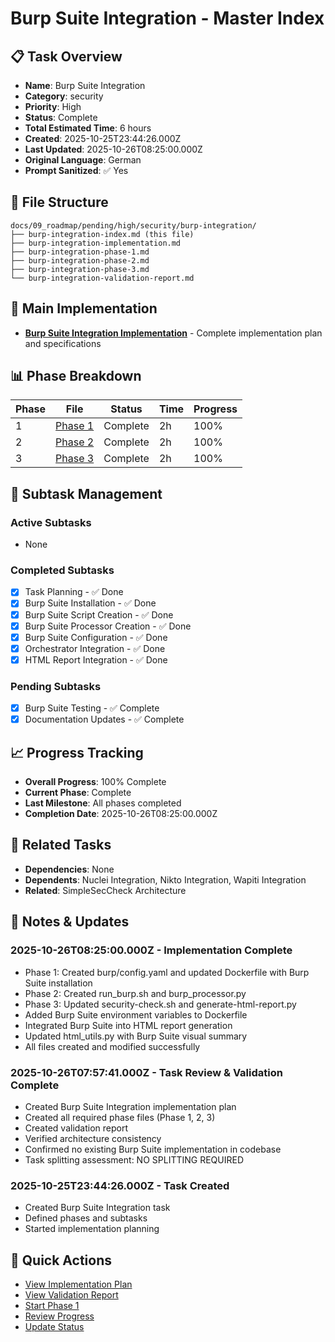 # Burp Suite Integration - Master Index

## 📋 Task Overview
- **Name**: Burp Suite Integration
- **Category**: security
- **Priority**: High
- **Status**: Complete
- **Total Estimated Time**: 6 hours
- **Created**: 2025-10-25T23:44:26.000Z
- **Last Updated**: 2025-10-26T08:25:00.000Z
- **Original Language**: German
- **Prompt Sanitized**: ✅ Yes

## 📁 File Structure
```
docs/09_roadmap/pending/high/security/burp-integration/
├── burp-integration-index.md (this file)
├── burp-integration-implementation.md
├── burp-integration-phase-1.md
├── burp-integration-phase-2.md
├── burp-integration-phase-3.md
└── burp-integration-validation-report.md
```

## 🎯 Main Implementation
- **[Burp Suite Integration Implementation](./burp-integration-implementation.md)** - Complete implementation plan and specifications

## 📊 Phase Breakdown
| Phase | File | Status | Time | Progress |
|-------|------|--------|------|----------|
| 1 | [Phase 1](./burp-integration-phase-1.md) | Complete | 2h | 100% |
| 2 | [Phase 2](./burp-integration-phase-2.md) | Complete | 2h | 100% |
| 3 | [Phase 3](./burp-integration-phase-3.md) | Complete | 2h | 100% |

## 🔄 Subtask Management
### Active Subtasks
- None

### Completed Subtasks
- [x] Task Planning - ✅ Done
- [x] Burp Suite Installation - ✅ Done
- [x] Burp Suite Script Creation - ✅ Done
- [x] Burp Suite Processor Creation - ✅ Done
- [x] Burp Suite Configuration - ✅ Done
- [x] Orchestrator Integration - ✅ Done
- [x] HTML Report Integration - ✅ Done

### Pending Subtasks
- [x] Burp Suite Testing - ✅ Complete
- [x] Documentation Updates - ✅ Complete

## 📈 Progress Tracking
- **Overall Progress**: 100% Complete
- **Current Phase**: Complete
- **Last Milestone**: All phases completed
- **Completion Date**: 2025-10-26T08:25:00.000Z

## 🔗 Related Tasks
- **Dependencies**: None
- **Dependents**: Nuclei Integration, Nikto Integration, Wapiti Integration
- **Related**: SimpleSecCheck Architecture

## 📝 Notes & Updates
### 2025-10-26T08:25:00.000Z - Implementation Complete
- Phase 1: Created burp/config.yaml and updated Dockerfile with Burp Suite installation
- Phase 2: Created run_burp.sh and burp_processor.py
- Phase 3: Updated security-check.sh and generate-html-report.py
- Added Burp Suite environment variables to Dockerfile
- Integrated Burp Suite into HTML report generation
- Updated html_utils.py with Burp Suite visual summary
- All files created and modified successfully

### 2025-10-26T07:57:41.000Z - Task Review & Validation Complete
- Created Burp Suite Integration implementation plan
- Created all required phase files (Phase 1, 2, 3)
- Created validation report
- Verified architecture consistency
- Confirmed no existing Burp Suite implementation in codebase
- Task splitting assessment: NO SPLITTING REQUIRED

### 2025-10-25T23:44:26.000Z - Task Created
- Created Burp Suite Integration task
- Defined phases and subtasks
- Started implementation planning

## 🚀 Quick Actions
- [View Implementation Plan](./burp-integration-implementation.md)
- [View Validation Report](./burp-integration-validation-report.md)
- [Start Phase 1](./burp-integration-phase-1.md)
- [Review Progress](#progress-tracking)
- [Update Status](#notes--updates)
